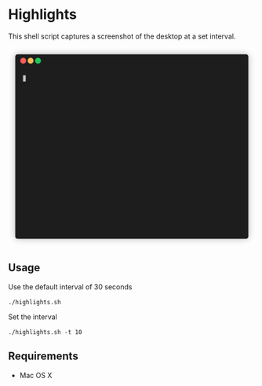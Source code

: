 # Highlights

This shell script captures a screenshot of the desktop at a set interval.

![workon coventry dev](img/highlights.gif)

## Usage

Use the default interval of 30 seconds
```
./highlights.sh
```

Set the interval
```
./highlights.sh -t 10
```

## Requirements

- Mac OS X

